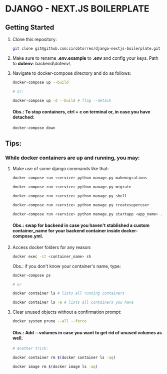 # DJANGO - NEXT.JS BOILERPLATE

## Getting Started

1. Clone this repository:

   ```bash
   git clone git@github.com:cirobtorres/django-nextjs-boilerplate.git
   ```

2. Make sure to rename **.env.example** to **.env** and config your keys. Path to **dotenv**: backend\dotenv\

3. Navigate to docker-compose directory and do as follows:
   
   ```bash
   docker-compose up --build

   # or:

   docker-compose up -d --build # flag --detach
   ```

   #### Obs.: To stop containers, **ctrl + c** on terminal or, in case you have detached:

   ```bash
   docker-compose down
   ```

## Tips:

### While docker containers are up and running, you may:

1. Make use of some django commands like that:

   ```bash
   docker-compose run <service> python manage.py makemigrations

   docker-compose run <service> python manage.py migrate

   docker-compose run <service> python manage.py shell

   docker-compose run <service> python manage.py createsuperuser

   docker-compose run <service> python manage.py startapp <app_name> .\backend\djangoapp\apps\<app_folder>
   ```

   #### Obs.: swap **<service>** for **backend** in case you haven't stablished a custom **container_name** for your backend container inside **docker-compose.yml**. 

2. Access docker folders for any reason:

   ```bash
   docker exec -it <container_name> sh
   ```

   Obs.: if you don't know your container's name, type:

   ```bash
   docker-compose ps

   # or

   docker container ls # lists all running containers

   docker container ls -a # lists all containers you have
   ```

4. Clear unused objects without a confirmation prompt: 

   ```bash
   docker system prune --all --force
   ```

   #### Obs.: Add --volumes in case you want to get rid of unused volumes as well.

   ```bash
   # Another trick:

   docker container rm $(docker container ls -aq)

   docker image rm $(docker image ls -aq)
   ```
